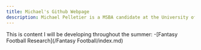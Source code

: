 ```yaml
---
title: Michael's Github Webpage
description: Michael Pelletier is a MSBA candidate at the University of William and Mary. Go Tribe!
---
```


This is content I will be developing throughout the summer:
-[Fantasy Football Research](/Fantasy Football/index.md)
